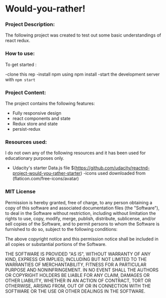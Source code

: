 # Would-you-rather!


### Project Description:
The following project was created to test out some basic understandings of react redux. 

### How to use:
To get started : 

-clone this rep
-install npm using npm install
-start the development server with `npm start`

### Project Content:
The project contains the following features:
- Fully responsive design
- react components and state
- Redux store and state 
- persist-redux 



### Resources used:
I do not own any of the following resources and it has been used for educationary purposes only.
- Udacity's starter Data.js file $(https://github.com/udacity/reactnd-project-would-you-rather-starter)
-icons used downloaded from (flaticon.com/free-icons/avatar)


### MIT License


Permission is hereby granted, free of charge, to any person obtaining a copy
of this software and associated documentation files (the "Software"), to deal
in the Software without restriction, including without limitation the rights
to use, copy, modify, merge, publish, distribute, sublicense, and/or sell
copies of the Software, and to permit persons to whom the Software is
furnished to do so, subject to the following conditions:

The above copyright notice and this permission notice shall be included in all
copies or substantial portions of the Software.

THE SOFTWARE IS PROVIDED "AS IS", WITHOUT WARRANTY OF ANY KIND, EXPRESS OR
IMPLIED, INCLUDING BUT NOT LIMITED TO THE WARRANTIES OF MERCHANTABILITY,
FITNESS FOR A PARTICULAR PURPOSE AND NONINFRINGEMENT. IN NO EVENT SHALL THE
AUTHORS OR COPYRIGHT HOLDERS BE LIABLE FOR ANY CLAIM, DAMAGES OR OTHER
LIABILITY, WHETHER IN AN ACTION OF CONTRACT, TORT OR OTHERWISE, ARISING FROM,
OUT OF OR IN CONNECTION WITH THE SOFTWARE OR THE USE OR OTHER DEALINGS IN THE
SOFTWARE.
